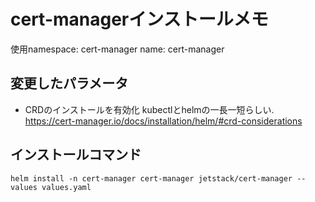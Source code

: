 # cert-managerインストールメモ

使用namespace: cert-manager
name: cert-manager

## 変更したパラメータ
- CRDのインストールを有効化
kubectlとhelmの一長一短らしい.
https://cert-manager.io/docs/installation/helm/#crd-considerations

## インストールコマンド
```
helm install -n cert-manager cert-manager jetstack/cert-manager --values values.yaml
```
